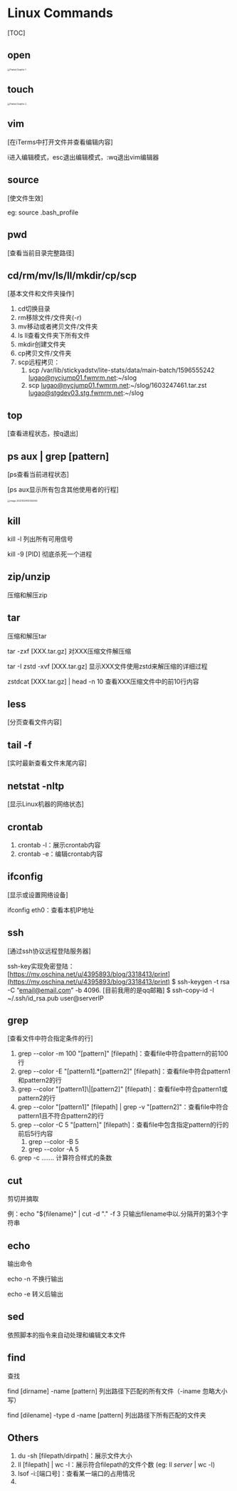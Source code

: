 # Linux Commands

[TOC]

## open

<img src="/var/folders/qr/zhjlrk5j1cg4d4qz5s7dkk9rz3y26g/T/net.shinyfrog.bear/BearTemp.PtQQzZ/Pasted Graphic 1.png" alt="Pasted Graphic 1" style="zoom: 33%;" />

## touch

<img src="/var/folders/qr/zhjlrk5j1cg4d4qz5s7dkk9rz3y26g/T/net.shinyfrog.bear/BearTemp.N3K5g7/Pasted Graphic 2.png" alt="Pasted Graphic 2" style="zoom: 33%;" />

## vim

[在iTerms中打开文件并查看编辑内容]

i进入编辑模式，esc退出编辑模式，:wq退出vim编辑器

## source

[使文件生效]

eg: source .bash_profile 

## pwd

[查看当前目录完整路径]

## cd/rm/mv/ls/ll/mkdir/cp/scp

[基本文件和文件夹操作]

1. cd切换目录
2. rm移除文件/文件夹(-r)
3. mv移动或者拷贝文件/文件夹
4. ls ll查看文件夹下所有文件
5. mkdir创建文件夹
6. cp拷贝文件/文件夹
7. scp远程拷贝： 
   1. scp /var/lib/stickyadstv/lite-stats/data/main-batch/1596555242 lugao@nycjump01.fwmrm.net:~/slog
   2. scp lugao@nycjump01.fwmrm.net:~/slog/1603247461.tar.zst lugao@stgdev03.stg.fwmrm.net:~/slog

## top

[查看进程状态，按q退出]

## ps aux | grep [pattern]

[ps查看当前进程状态]

[ps aux显示所有包含其他使用者的行程]

<img src="/Users/lugao/Library/Application Support/typora-user-images/image-20201024100356040.png" alt="image-20201024100356040" style="zoom:33%;" />

## kill

kill -l 列出所有可用信号

kill -9 [PID] 彻底杀死一个进程

## zip/unzip

压缩和解压zip

## tar

压缩和解压tar

tar -zxf [XXX.tar.gz] 对XXX压缩文件解压缩

tar -I zstd -xvf [XXX.tar.gz]  显示XXX文件使用zstd来解压缩的详细过程

zstdcat [XXX.tar.gz] | head -n 10 查看XXX压缩文件中的前10行内容

## less

[分页查看文件内容]

## tail -f

[实时最新查看文件末尾内容]

## netstat -nltp

[显示Linux机器的网络状态]

## crontab

1. crontab -l：展示crontab内容
2. crontab -e：编辑crontab内容

## ifconfig

[显示或设置网络设备]

ifconfig eth0：查看本机IP地址

## ssh

[通过ssh协议远程登陆服务器]

ssh-key实现免密登陆：[https://my.oschina.net/u/4395893/blog/3318413/print](https://my.oschina.net/u/4395893/blog/3318413/print) 
 $ ssh-keygen -t rsa -C “email@email.com” -b 4096.  [目前我用的是qq邮箱]
$ ssh-copy-id -I ~/.ssh/id_rsa.pub user@serverIP

## grep

[查看文件中符合指定条件的行]

1. grep --color -m 100 "[pattern]" [filepath]：查看file中符合pattern的前100行
2. grep --color -E "[pattern1].*[pattern2]" [filepath]：查看file中符合pattern1和pattern2的行
3. grep --color "[pattern1]\\|[pattern2]" [filepath]：查看file中符合pattern1或pattern2的行
4. grep --color "[pattern1]" [filepath] | grep -v "[pattern2]"：查看file中符合pattern1且不符合pattern2的行
5. grep --color -C 5 "[pattern]" [filepath]：查看file中包含指定pattern的行的前后5行内容
   1. grep --color -B 5
   2. grep --color -A 5
6. grep -c ....... 计算符合样式的条数

## cut

剪切并摘取

例：echo "${filename}" | cut -d "." -f 3 只输出filename中以.分隔开的第3个字符串

## echo

输出命令

echo -n 不换行输出

echo -e 转义后输出



## sed

依照脚本的指令来自动处理和编辑文本文件

## find

查找

find [dirname] -name [pattern] 列出路径下匹配的所有文件（-iname 忽略大小写）

find [dilename] -type d -name [pattern] 列出路径下所有匹配的文件夹

## Others

1. du -sh [filepath/dirpath]：展示文件大小
2. ll [filepath] | wc -l：展示符合filepath的文件个数 (eg: ll *server* | wc -l)
3. lsof -i:[端口号]：查看某一端口的占用情况
4. 